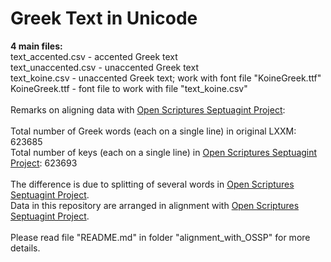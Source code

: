 # Greek Text in Unicode

<b>4 main files:</b><br />
text_accented.csv - accented Greek text<br />
text_unaccented.csv - unaccented Greek text<br />
text_koine.csv - unaccented Greek text; work with font file "KoineGreek.ttf"<br />
KoineGreek.ttf - font file to work with file "text_koine.csv"<br />
<br />
Remarks on aligning data with <a href='https://github.com/openscriptures/GreekResources'>Open Scriptures Septuagint Project</a>:<br />
<br />
Total number of Greek words (each on a single line) in original LXXM: 623685<br />
Total number of keys (each on a single line) in <a href='https://github.com/openscriptures/GreekResources'>Open Scriptures Septuagint Project</a>: 623693<br />
<br />
The difference is due to splitting of several words in <a href='https://github.com/openscriptures/GreekResources'>Open Scriptures Septuagint Project</a>.<br />
Data in this repository are arranged in alignment with <a href='https://github.com/openscriptures/GreekResources'>Open Scriptures Septuagint Project</a>.<br />
<br />
Please read file "README.md" in folder "alignment_with_OSSP" for more details.
